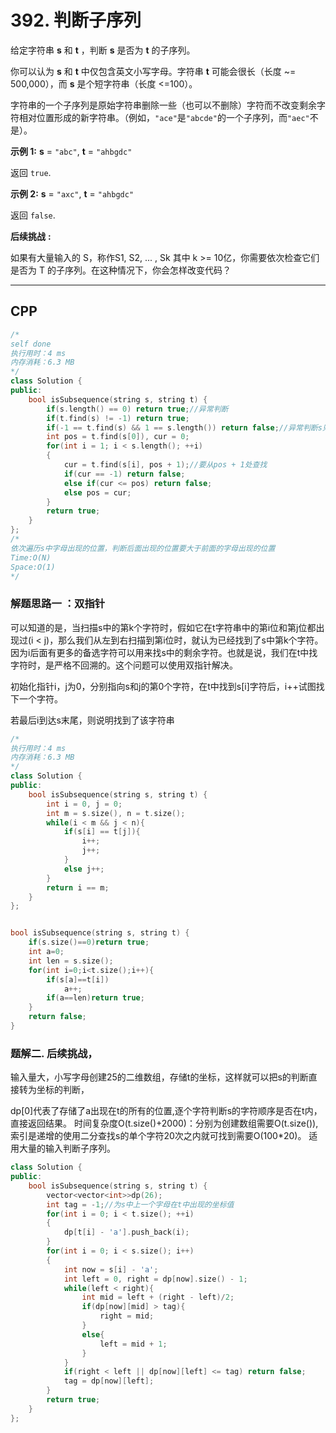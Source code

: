# 392. 判断子序列

给定字符串 **s** 和 **t** ，判断 **s** 是否为 **t** 的子序列。

你可以认为 **s** 和 **t** 中仅包含英文小写字母。字符串 **t** 可能会很长（长度 ~= 500,000），而 **s** 是个短字符串（长度 <=100）。

字符串的一个子序列是原始字符串删除一些（也可以不删除）字符而不改变剩余字符相对位置形成的新字符串。（例如，`"ace"`是`"abcde"`的一个子序列，而`"aec"`不是）。

**示例 1:**
**s** = `"abc"`, **t** = `"ahbgdc"`

返回 `true`.

**示例 2:**
**s** = `"axc"`, **t** = `"ahbgdc"`

返回 `false`.

**后续挑战** **:**

如果有大量输入的 S，称作S1, S2, ... , Sk 其中 k >= 10亿，你需要依次检查它们是否为 T 的子序列。在这种情况下，你会怎样改变代码？

***

## CPP

```cpp
/*
self done
执行用时：4 ms
内存消耗：6.3 MB
*/
class Solution {
public:
    bool isSubsequence(string s, string t) {
        if(s.length() == 0) return true;//异常判断
        if(t.find(s) != -1) return true;
        if(-1 == t.find(s) && 1 == s.length()) return false;//异常判断s只有一个字母，且不在t中
        int pos = t.find(s[0]), cur = 0;
        for(int i = 1; i < s.length(); ++i)
        {
            cur = t.find(s[i], pos + 1);//要从pos + 1处查找
            if(cur == -1) return false;
            else if(cur <= pos) return false;
            else pos = cur;
        }
        return true;
    }
};
/*
依次遍历s中字母出现的位置，判断后面出现的位置要大于前面的字母出现的位置
Time:O(N)
Space:O(1)
*/
```



### 解题思路一 ：双指针 

可以知道的是，当扫描s中的第k个字符时，假如它在t字符串中的第i位和第j位都出现过(i < j)，那么我们从左到右扫描到第i位时，就认为已经找到了s中第k个字符。因为i后面有更多的备选字符可以用来找s中的剩余字符。也就是说，我们在t中找字符时，是严格不回溯的。这个问题可以使用双指针解决。

初始化指针i，j为0，分别指向s和j的第0个字符，在t中找到s[i]字符后，i++试图找下一个字符。

若最后i到达s末尾，则说明找到了该字符串

```cpp
/*
执行用时：4 ms
内存消耗：6.3 MB
*/
class Solution {
public:
    bool isSubsequence(string s, string t) {
        int i = 0, j = 0;
        int m = s.size(), n = t.size();
        while(i < m && j < n){
            if(s[i] == t[j]){
                i++;
                j++;
            }
            else j++;
        }
        return i == m;
    }
};


bool isSubsequence(string s, string t) {
    if(s.size()==0)return true;
    int a=0;
    int len = s.size();
    for(int i=0;i<t.size();i++){
        if(s[a]==t[i])
            a++;
        if(a==len)return true;
    }
    return false;
}


```



### 题解二. 后续挑战，

输入量大，小写字母创建25的二维数组，存储t的坐标，这样就可以把s的判断直接转为坐标的判断，

dp[0]代表了存储了a出现在t的所有的位置,逐个字符判断s的字符顺序是否在t内，直接返回结果。
时间复杂度O(t.size()+2000)：分别为创建数组需要O(t.size()),
索引是递增的使用二分查找s的单个字符20次之内就可找到需要O(100*20)。
适用大量的输入判断子序列。

```cpp
class Solution {
public:
    bool isSubsequence(string s, string t) {
        vector<vector<int>>dp(26);
        int tag = -1;//为s中上一个字母在t中出现的坐标值
        for(int i = 0; i < t.size(); ++i)
        {
            dp[t[i] - 'a'].push_back(i);
        }
        for(int i = 0; i < s.size(); i++)
        {
            int now = s[i] - 'a';
            int left = 0, right = dp[now].size() - 1;
            while(left < right){
                int mid = left + (right - left)/2;
                if(dp[now][mid] > tag){
                    right = mid;
                }
                else{
                    left = mid + 1;
                }
            }
            if(right < left || dp[now][left] <= tag) return false;
            tag = dp[now][left];
        }
        return true;
    }
};
```

